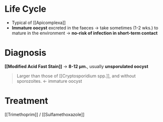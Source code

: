 # Life Cycle
- Typical of [[Apicomplexa]]
- **Immature oocyst** excreted in the faeces -> take sometimes (1-2 wks.) to mature in the environment -> **no-risk of infection in short-term contact**

# Diagnosis
**[[Modified Acid Fast Stain]]** -> **8-12 μm.**, usually **unsporulated oocyst**
> Larger than those of [[Cryptosporidium spp.]], and without sporozoites. <- immature oocyst

# Treatment
[[Trimethoprim]] / [[Sulfamethoxazole]]